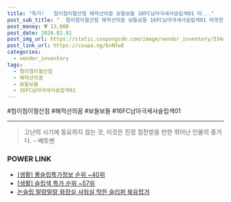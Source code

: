```yaml
--- 
title: "특가!   첨이첨이철산점 해적선의꿈 보들보들 16FC남아극세사슬립색01 따..." 
post_sub_title: "  첨이첨이철산점 해적선의꿈 보들보들 16FC남아극세사슬립색01 따뜻한 극세사슬립색" 
post_money: ₩ 13,000 
post_date: 2020.02.01 
post_img_url: https://static.coupangcdn.com/image/vendor_inventory/534a/65ed24d5cf413faeead36716b32b611ca020b944a8811a2f37c8abcfd8a0.jpg 
post_link_url: https://coupa.ng/bnNYwE 
categories: 
  - vendor_inventory 
tags: 
  - 첨이첨이철산점 
  - 해적선의꿈 
  - 보들보들 
  - 16FC남아극세사슬립색01 
--- 
```

  #첨이첨이철산점 #해적선의꿈 #보들보들 #16FC남아극세사슬립색01 
<hr> 

> 고난의 시기에 동요하지 않는 것, 이것은 진정 칭찬받을 만한 뛰어난 인물의 증거다. – 베토벤 


### POWER LINK

* <a href="https://blog.naver.com/fasyy4321/221773825588" target="_blank"> [생활] 롱슬립특가정보 순위 ~40위</a>
* <a href="https://blog.naver.com/sakai111/221792129634" target="_blank"> [생활] 슬립색 특가 순위 ~57위</a>
* <a href="https://blog.naver.com/santokki14/221784101622" target="_blank">논슬립 말랑말랑 화장실 샤워실 막힌 슬리퍼 북유럽거</a>
